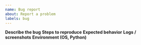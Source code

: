 ```yaml
---
name: Bug report
about: Report a problem
labels: bug
---
```

**Describe the bug**
**Steps to reproduce**
**Expected behavior**
**Logs / screenshots**
**Environment (OS, Python)**
